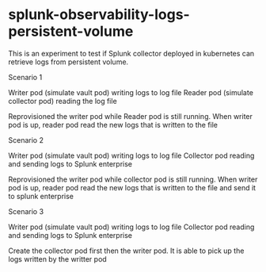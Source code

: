 # splunk-observability-logs-persistent-volume
This is an experiment to test if Splunk collector deployed in kubernetes can retrieve logs from persistent volume. 

Scenario 1
 
Writer pod (simulate vault pod) writing logs to log file
Reader pod (simulate collector pod) reading the log file
 
Reprovisioned the writer pod while Reader pod is still running. When writer pod is up, reader pod read the new logs that is written to the file
 
Scenario 2
 
Writer pod (simulate vault pod) writing logs to log file
Collector pod reading and sending logs to Splunk enterprise
 
Reprovisioned the writer pod while collector pod is still running. When writer pod is up, reader pod read the new logs that is written to the file and send it to splunk enterprise
 
Scenario 3
 
Writer pod (simulate vault pod) writing logs to log file
Collector pod reading and sending logs to Splunk enterprise
 
Create the collector pod first then the writer pod. It is able to pick up the logs written by the writter pod      
